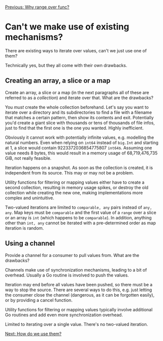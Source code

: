 [Previous: Why range over func?](./02.md)

# Can't we make use of existing mechanisms?

There are existing ways to iterate over values, can't we just use one of them?

Technically yes, but they all come with their own drawbacks.

## Creating an array, a slice or a map

Create an array, a slice or a map (in the next paragraphs all of these are referred to as a _collection_) and iterate over that. What are the drawbacks?

You _must_ create the whole collection beforehand. Let's say you want to iterate over a directory and its subdirectories to find a file with a filename that matches a certain pattern, then show its contents and exit. Potentially you'd create a giant slice with thousands or tens of thousands of file infos, just to find that the first one is the one you wanted. Highly inefficient.

Obviously it cannot work with potentially infinite values, e.g. modelling the natural numbers. Even when relying on `int64` instead of `big.Int` and starting at 1, a slice would contain 9223372036854775807 `int64`s. Assuming one value needs 8 bytes, this would result in a memory usage of 68,719,476,735 GiB, not really feasible.

Iteration happens on a snapshot. As soon as the collection is created, it is independent from its source. This may or may not be a problem.

Utility functions for filtering or mapping values either have to create a second collection, resulting in memory usage spikes, or destroy the old collection while creating the new one, making implementations more complex and unintuitive.

Two-valued iterations are limited to `comparable, any` pairs instead of `any, any`. Map keys must be `comparable` and the first value of a `range` over a slice or an array is `int` (which happens to be `comparable`). In addition, anything other than `int, any` cannot be iterated with a pre-determined order as map iteration is random.

## Using a channel

Provide a channel for a consumer to pull values from. What are the drawbacks?

Channels make use of synchronization mechanisms, leading to a bit of overhead. Usually a Go routine is involved to push the values.

Iteration may end before all values have been pushed, so there must be a way to stop the source. There are several ways to do this, e.g. just letting the consumer close the channel (dangerous, as it can be forgotten easily), or by providing a cancel function.

Utility functions for filtering or mapping values typically involve additional Go routines and add even more synchronization overhead.

Limited to iterating over a single value. There's no two-valued iteration.

[Next: How do we use them?](./04.md)
